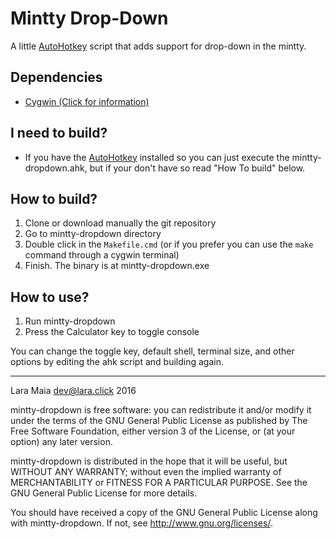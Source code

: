 # Mintty Drop-Down

A little [AutoHotkey](http://www.autohotkey.com/) script that adds
support for drop-down in the mintty.

## Dependencies
- [Cygwin (Click for information)](https://www.cygwin.com/)

## I need to build?
- If you have the [AutoHotkey](http://www.autohotkey.com/) installed so
you can just execute the mintty-dropdown.ahk, but if your don't have so
read "How To build" below.

## How to build?
1. Clone or download manually the git repository
2. Go to mintty-dropdown directory
3. Double click in the `Makefile.cmd` (or if you prefer you can use
    the `make` command through a cygwin terminal)
4. Finish. The binary is at mintty-dropdown.exe

## How to use?
1. Run mintty-dropdown
2. Press the Calculator key to toggle console

You can change the toggle key, default shell, terminal size, and other
options by editing the ahk script and building again.

---

Lara Maia <dev@lara.click> 2016

mintty-dropdown is free software: you can redistribute it and/or modify
it under the terms of the GNU General Public License as published by
The Free Software Foundation, either version 3 of the License, or
(at your option) any later version.

mintty-dropdown is distributed in the hope that it will be useful,
but WITHOUT ANY WARRANTY; without even the implied warranty of
MERCHANTABILITY or FITNESS FOR A PARTICULAR PURPOSE.  See the
GNU General Public License for more details.

You should have received a copy of the GNU General Public License
along with mintty-dropdown.  If not, see <http://www.gnu.org/licenses/>.
